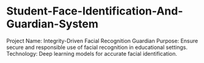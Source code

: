 # Student-Face-Identification-And-Guardian-System
Project Name: Integrity-Driven Facial Recognition Guardian Purpose: Ensure secure and responsible use of facial recognition in educational settings. Technology: Deep learning models for accurate facial identification. 
